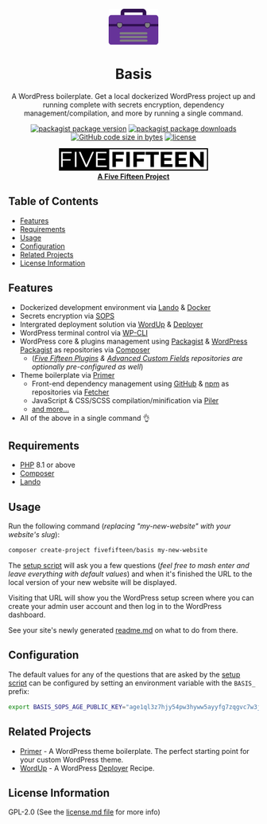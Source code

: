 <div align="center">

  ![Basis](./assets/basis.png)

  # Basis

  A WordPress boilerplate. Get a local dockerized WordPress project up and running complete with secrets encryption, dependency management/compilation, and more by running a single command.

  [![packagist package version](https://img.shields.io/packagist/v/fivefifteen/basis.svg?style=flat-square)](https://packagist.org/packages/fivefifteen/basis)
  [![packagist package downloads](https://img.shields.io/packagist/dt/fivefifteen/basis.svg?style=flat-square)](https://packagist.org/packages/fivefifteen/basis)
  [![GitHub code size in bytes](https://img.shields.io/github/languages/code-size/fivefifteen/basis?style=flat-square)](https://github.com/fivefifteen/basis)
  [![license](https://img.shields.io/github/license/fivefifteen/basis.svg?style=flat-square)](https://github.com/fivefifteen/basis/blob/main/license.md)

  <a href="https://fivefifteen.com" target="_blank"><img src="./assets/fivefifteen.png" /><br /><b>A Five Fifteen Project</b></a>

</div>


## Table of Contents

- [Features](#features)
- [Requirements](#requirements)
- [Usage](#usage)
- [Configuration](#configuration)
- [Related Projects](#related-projects)
- [License Information](#license-information)


## Features
 
- Dockerized development environment via [Lando] & [Docker]
- Secrets encryption via [SOPS]
- Intergrated deployment solution via [WordUp] & [Deployer]
- WordPress terminal control via [WP-CLI]
- WordPress core & plugins management using [Packagist] & [WordPress Packagist] as repositories via [Composer]
    - (*[Five Fifteen Plugins] & [Advanced Custom Fields] repositories are optionally pre-configured as well*)
- Theme boilerplate via [Primer]
    - Front-end dependency management using [GitHub] & [npm] as repositories via [Fetcher]
    - JavaScript & CSS/SCSS compilation/minification via [Piler]
    - [and more...](https://github.com/fivefifteen/primer)
- All of the above in a single command 👌


## Requirements

- [PHP] 8.1 or above
- [Composer]
- [Lando]


## Usage

Run the following command (*replacing "my-new-website" with your website's slug*):

```sh
composer create-project fivefifteen/basis my-new-website
```

The [setup script](setup.php) will ask you a few questions (*feel free to mash enter and leave everything with default values*) and when it's finished the URL to the local version of your new website will be displayed.

Visiting that URL will show you the WordPress setup screen where you can create your admin user account and then log in to the WordPress dashboard.

See your site's newly generated [readme.md](readme.template.md) on what to do from there.


## Configuration

The default values for any of the questions that are asked by the [setup script](setup.php) can be configured by setting an environment variable with the `BASIS_` prefix:

```sh
export BASIS_SOPS_AGE_PUBLIC_KEY="age1ql3z7hjy54pw3hyww5ayyfg7zqgvc7w3j2elw8zmrj2kg5sfn9aqmcac8p"
```


## Related Projects

- [Primer] - A WordPress theme boilerplate. The perfect starting point for your custom WordPress theme.
- [WordUp] - A WordPress [Deployer] Recipe.


## License Information

GPL-2.0 (See the [license.md file](license.md) for more info)


[Advanced Custom Fields]: https://advancedcustomfields.com
[Composer]: https://getcomposer.org
[Deployer]: https://deployer.org
[Docker]: https://docker.com
[Fetcher]: https://github.com/fivefifteen/fetcher
[GitHub]: https://github.com
[Five Fifteen Plugins]: https://plugins.fivefifteen.com
[Lando]: https://lando.dev
[npm]: https://npmjs.com
[Packagist]: https://packagist.org
[PHP]: https://php.net
[Piler]: https://github.com/fivefifteen/piler
[Primer]: https://github.com/fivefifteen/primer
[SOPS]: https://getsops.io
[WordPress Packagist]: https://wpackagist.org
[WP-CLI]: https://wp-cli.org
[WordUp]: https://github.com/fivefifteen/wordup